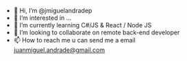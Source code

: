 - 👋 Hi, I’m @jmiguelandradep
- 👀 I’m interested in ...
- 🌱 I’m currently learning C#/JS & React / Node JS
- 💞️ I’m looking to collaborate on remote back-end  developer
- 📫 How to reach me u can send me a email juanmiguel.andrade@gmail.com

<!---
jmiguelandradep/jmiguelandradep is a ✨ special ✨ repository because its `README.md` (this file) appears on your GitHub profile.
You can click the Preview link to take a look at your changes.
--->
